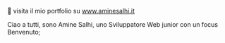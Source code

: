 👋 visita il mio portfolio su www.aminesalhi.it 

Ciao a tutti, sono Amine Salhi, uno Sviluppatore Web junior con un focus Benvenuto;
